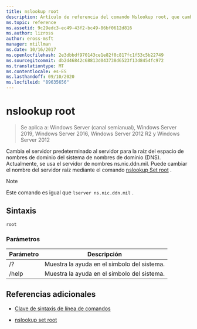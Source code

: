 ```yaml
---
title: nslookup root
description: Artículo de referencia del comando Nslookup root, que cambia el servidor predeterminado al servidor para la raíz del espacio de nombres de dominio del sistema de nombres de dominio (DNS).
ms.topic: reference
ms.assetid: 9c29edc3-ec49-43f2-bc49-86bf0612d816
ms.author: lizross
author: eross-msft
manager: mtillman
ms.date: 10/16/2017
ms.openlocfilehash: 2e3dbbdf970143ce1e82f0c817fc1f53c5b22749
ms.sourcegitcommit: db2d46842c68813d043738d6523f13d8454fc972
ms.translationtype: MT
ms.contentlocale: es-ES
ms.lasthandoff: 09/10/2020
ms.locfileid: "89635656"
---
```

# <a name="nslookup-root"></a>nslookup root

> Se aplica a: Windows Server (canal semianual), Windows Server 2019, Windows Server 2016, Windows Server 2012 R2 y Windows Server 2012

Cambia el servidor predeterminado al servidor para la raíz del espacio de nombres de dominio del sistema de nombres de dominio (DNS). Actualmente, se usa el servidor de nombres ns.nic.ddn.mil. Puede cambiar el nombre del servidor raíz mediante el comando [nslookup Set root](nslookup-set-root.md) .

> [!NOTE]
> Este comando es igual que `lserver ns.nic.ddn.mil` .

## <a name="syntax"></a>Sintaxis

```
root
```

### <a name="parameters"></a>Parámetros

| Parámetro | Descripción |
| --------- | ----------- |
| /? | Muestra la ayuda en el símbolo del sistema. |
| /help | Muestra la ayuda en el símbolo del sistema. |

## <a name="additional-references"></a>Referencias adicionales

- [Clave de sintaxis de línea de comandos](command-line-syntax-key.md)

- [nslookup set root](nslookup-set-root.md)
